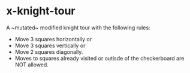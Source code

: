# x-knight-tour

A ~mutated~ modified knight tour with the following rules:

* Move 3 squares horizontally or
* Move 3 squares vertically or
* Move 2 squares diagonally.
* Moves to squares already visited or outisde of the checkerboard are NOT allowed.
